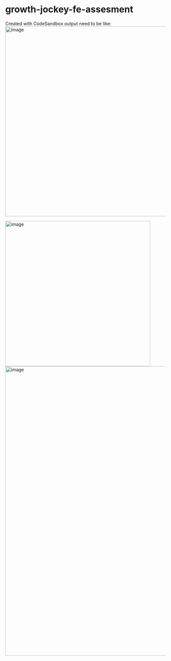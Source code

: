 # growth-jockey-fe-assesment
Created with CodeSandbox
output need to be like:
<img width="595" alt="image" src="https://github.com/Sayyadsulthan/growth-jockey-fe-assesment/assets/105346556/75328000-f26c-463b-8c78-a4308a3f9981">

<img width="455" alt="image" src="https://github.com/Sayyadsulthan/growth-jockey-fe-assesment/assets/105346556/dcdbf072-4eb2-4f10-9509-47cae711d7e6">

<img width="906" alt="image" src="https://github.com/Sayyadsulthan/growth-jockey-fe-assesment/assets/105346556/313ffa8b-4ad8-4a93-aa4d-9dca304933dc">

